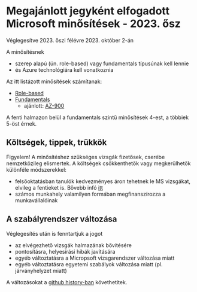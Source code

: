# Megajánlott jegyként elfogadott Microsoft minősítések - 2023. ősz
Véglegesítve 2023. őszi félévre 2023. október 2-án

A minősítésnek 
* szerep alapú (ún. role-based) vagy fundamentals típusúnak kell lennie
* és Azure technológiára kell vonatkoznia

Az itt listázott minősítések számítanak:
* [Role-based](https://docs.microsoft.com/en-us/learn/certifications/browse/?products=azure&type=role-based)
* [Fundamentals](https://docs.microsoft.com/en-us/learn/certifications/browse/?certificationtype=role-based&resource_type=certification&type=fundamentals&products=azure)
  * ajánlott: [AZ-900](https://learn.microsoft.com/en-us/certifications/exams/az-900/)

A fenti halmazon belül a fundamentals szintű minősítések 4-est, a többiek 5-öst érnek.

## Költségek, tippek, trükkök

Figyelem! A minősítéshez szükséges vizsgák fizetősek, cserébe nemzetközileg elismertek. A költségek csökkenthetők vagy megkerülhetők különféle módszerekkel:
* felsőoktatásban tanulók kedvezményes áron tehetnek le MS vizsgákat, elvileg a fentieket is. Bővebb infó [itt](https://docs.microsoft.com/en-us/learn/certifications/student-discounts)
* számos munkahely valamilyen formában megfinanszírozza a munkavállalóinak

## A szabályrendszer változása

Véglegesítés után is fenntartjuk a jogot
- az elvégezhető vizsgák halmazának bővítésére
- pontosításra, helyesírási hibák javítására
- egyéb változtatásra a Micropsoft vizsgarendszer változása miatt
- egyéb változtatásra egyetemi szabályok változása miatt (pl. járványhelyzet miatt)

A változásokat a [github history-ban](https://github.com/bmeaut/cloud/commits/master/minosites.md) követhetitek.
